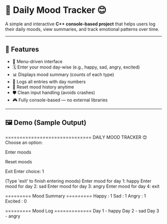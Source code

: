 # 🌈 Daily Mood Tracker 😊

A simple and interactive **C++ console-based project** that helps users log their daily moods, view summaries, and track emotional patterns over time.

---

## 📌 Features

- 🎯 Menu-driven interface
- 🗓️ Enter your mood day-wise (e.g., happy, sad, angry, excited)
- 📊 Displays mood summary (counts of each type)
- 📜 Logs all entries with day numbers
- 🔄 Reset mood history anytime
- 🛡️ Clean input handling (avoids crashes)
- 🎮 Fully console-based — no external libraries

---

## 🖼️ Demo (Sample Output)

==============================
DAILY MOOD TRACKER 😊
Choose an option:

Enter moods

Reset moods

Exit
Enter choice: 1

(Type 'exit' to finish entering moods)
Enter mood for day 1: happy
Enter mood for day 2: sad
Enter mood for day 3: angry
Enter mood for day 4: exit

========= Mood Summary =========
Happy : 1
Sad : 1
Angry : 1
Excited : 0

========= Mood Log =============
Day 1 - happy
Day 2 - sad
Day 3 - angry